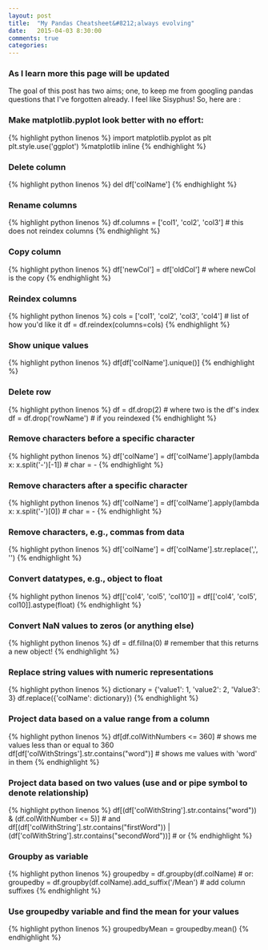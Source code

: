 ```yaml
---
layout: post
title:  "My Pandas Cheatsheet&#8212;always evolving"
date:   2015-04-03 8:30:00
comments: true
categories:
---
```

### As I learn more this page will be updated

The goal of this post has two aims; one, to keep me from googling pandas questions
that I've forgotten already.  I feel like Sisyphus!  So, here
are :

### Make matplotlib.pyplot look better with no effort:
{% highlight python linenos %}
import matplotlib.pyplot as plt
plt.style.use('ggplot')
%matplotlib inline
{% endhighlight %}

### Delete column
{% highlight python linenos %}
del df['colName']
{% endhighlight %}

### Rename columns
{% highlight python linenos %}
df.columns = ['col1', 'col2', 'col3'] # this does not reindex columns
{% endhighlight %}

### Copy column
{% highlight python linenos %}
df['newCol'] = df['oldCol'] # where newCol is the copy
{% endhighlight %}

### Reindex columns
{% highlight python linenos %}
cols = ['col1', 'col2', 'col3', 'col4'] # list of how you'd like it
df = df.reindex(columns=cols)
{% endhighlight %}

### Show unique values
{% highlight python linenos %}
df[df['colName'].unique()]
{% endhighlight %}

### Delete row
{% highlight python linenos %}
df = df.drop(2)  # where two is the df's index
df = df.drop('rowName')  # if you reindexed
{% endhighlight %}

### Remove characters before a specific character
{% highlight python linenos %}
df['colName'] = df['colName'].apply(lambda x: x.split('-')[-1]) # char = -
{% endhighlight %}

### Remove characters after a specific character
{% highlight python linenos %}
df['colName'] = df['colName'].apply(lambda x: x.split('-')[0]) # char = -
{% endhighlight %}

### Remove characters, e.g., commas from data
{% highlight python linenos %}
df['colName'] = df['colName'].str.replace(',', '')
{% endhighlight %}

### Convert datatypes, e.g., object to float
{% highlight python linenos %}
df[['col4', 'col5', 'col10']] = df[['col4', 'col5', col10]].astype(float)
{% endhighlight %}

### Convert NaN values to zeros (or anything else)
{% highlight python linenos %}
df = df.fillna(0) # remember that this returns a new object!
{% endhighlight %}

### Replace string values with numeric representations
{% highlight python linenos %}
dictionary = {'value1': 1, 'value2': 2, 'Value3': 3}
df.replace({'colName': dictionary})
{% endhighlight %}

### Project data based on a value range from a column
{% highlight python linenos %}
df[df.colWithNumbers <= 360] # shows me values less than or equal to 360
df[df['colWithStrings'].str.contains("word")] # shows me values with 'word' in them
{% endhighlight %}

### Project data based on two values (use and or pipe symbol to denote relationship)
{% highlight python linenos %}
df[(df['colWithString'].str.contains("word")) & (df.colWithNumber <= 5)] # and
df[(df['colWithString'].str.contains("firstWord")) | (df['colWithString'].str.contains("secondWord"))] # or
{% endhighlight %}

### Groupby as variable
{% highlight python linenos %}
groupedby = df.groupby(df.colName) # or:
groupedby = df.groupby(df.colName).add_suffix('/Mean') # add column suffixes
{% endhighlight %}

### Use groupedby variable and find the mean for your values
{% highlight python linenos %}
groupedbyMean = groupedby.mean()
{% endhighlight %}
